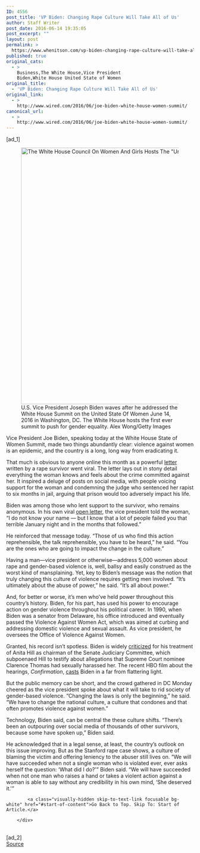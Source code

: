 ```yaml
---
ID: 4556
post_title: 'VP Biden: Changing Rape Culture Will Take All of Us'
author: Staff Writer
post_date: 2016-06-14 19:35:05
post_excerpt: ""
layout: post
permalink: >
  https://www.whenitson.com/vp-biden-changing-rape-culture-will-take-all-of-us/
published: true
original_cats:
  - >
    Business,The White House,Vice President
    Biden,White House United State of Women
original_title:
  - 'VP Biden: Changing Rape Culture Will Take All of Us'
original_link:
  - >
    http://www.wired.com/2016/06/joe-biden-white-house-women-summit/
canonical_url:
  - >
    http://www.wired.com/2016/06/joe-biden-white-house-women-summit/
---
```

 [ad_1]
<br><div id=""><figure attachment_2044914="" class="wp-caption landscape alignnone fader relative" data-js="fader"><img class="size-large wp-image-2044914" src="http://www.whenitson.com/wp-content/uploads/2016/06/VP-Biden-Changing-Rape-Culture-Will-Take-All-of-Us.jpg" alt="The White House Council On Women And Girls Hosts The &quot;United State Of Women&quot; Summit In D.C." width="1024" height="690"/><figcaption class="wp-caption-text link-underline">U.S. Vice President Joseph Biden waves after he addressed the White House Summit on the United State Of Women June 14, 2016 in Washington, DC. The White House hosts the first ever summit to push for gender equality. <span class="credit link-underline-sm"><span aria-hidden="true" class="ui ui ui-photo inline-block ui-credit relative opacity-6 marg-r-sm marg-l-sm"/>Alex Wong/Getty Images</span></figcaption></figure><p>Vice President Joe Biden, speaking today at the White House State of Women Summit, made two things abundantly clear: violence against women is an epidemic, and the country is a long, long way from eradicating it.</p>
<p>That much is obvious to anyone online this month as a powerful <a href="https://www.buzzfeed.com/katiejmbaker/heres-the-powerful-letter-the-stanford-victim-read-to-her-ra" target="_blank">letter</a> written by a rape survivor went viral. The letter lays out in stony detail everything the woman knows and feels about the crime committed against her. It inspired a deluge of posts on social media, with people voicing support for the woman and condemning the judge who sentenced her rapist to six months in jail, arguing that prison would too adversely impact his life.</p>
<p>Biden was among those who lent support to the survivor, who remains anonymous. In his own viral <a href="http://www.buzzfeed.com/tomnamako/joe-biden-writes-an-open-letter-to-stanford-survivor?utm_term=.ir62y99pR#.biGEqQQZa" target="_blank">open letter</a>, the vice president told the woman, “I do not know your name — but I know that a lot of people failed you that terrible January night and in the months that followed.”</p>
<p>He reinforced that message today. “Those of us who find this action reprehensible, the talk reprehensible, you have to be heard,” he said. “You are the ones who are going to impact the change in the culture.”</p>
<p>Having a man—vice president or otherwise—address 5,000 women about rape and gender-based violence is, well, ballsy and easily construed as the worst kind of mansplaining. Yet, key to Biden’s message was the notion that truly changing this culture of violence requires getting men involved. “It’s ultimately about the abuse of power,” he said. “It’s all about power.”</p>
<p>And, for better or worse, it’s men who’ve held power throughout this country’s history. Biden, for his part, has used his power to encourage action on gender violence throughout his political career. In 1990, when Biden was a senator from Delaware, his office introduced and eventually passed the Violence Against Women Act, which was aimed at curbing and addressing domestic violence and sexual assault. As vice president, he oversees the Office of Violence Against Women.</p>
<p>Granted, his record isn’t spotless. Biden is widely <a href="http://www.politico.com/story/2015/09/biden-anita-hill-women-senate-clarence-thomas-213864" target="_blank">criticized</a> for his treatment of Anita Hill as chairman of the Senate Judiciary Committee, which subpoenaed Hill to testify about allegations that Supreme Court nominee Clarence Thomas had sexually harassed her. The recent HBO film about the hearings, <em>Confirmation</em>, <a href="http://www.rollingstone.com/politics/news/anita-hill-on-confirmation-joe-bidens-legacy-and-bill-cosby-20160411" target="_blank">casts</a> Biden in a far from flattering light.</p>
<p>But the public memory can be short, and the crowd gathered in DC Monday cheered as the vice president spoke about what it will take to rid society of gender-based violence. “Changing the laws is only the beginning,” he said. “We have to change the national culture, a culture that condones and that often promotes violence against women.”</p>
<p>Technology, Biden said, can be central the these culture shifts. “There’s been an outpouring over social media of thousands of other survivors, because some have spoken up,” Biden said.</p>
<p>He acknowledged that in a legal sense, at least, the country’s outlook on this issue improving. But as the Stanford rape case shows, a culture of blaming the victim and offering leniency to the abuser still lives on. “We will have succeeded when not a single woman who is violated ever, ever asks herself the question: ‘What did I do?'” Biden said. “We will have succeeded when not one man who raises a hand or takes a violent action against a woman is able to say without any credibility in his own mind, ‘She deserved it.'”</p>

			<a class="visually-hidden skip-to-text-link focusable bg-white" href="#start-of-content">Go Back to Top. Skip To: Start of Article.</a>

		</div>
<br>[ad_2]
<br><a href="http://www.wired.com/2016/06/joe-biden-white-house-women-summit/">Source </a>